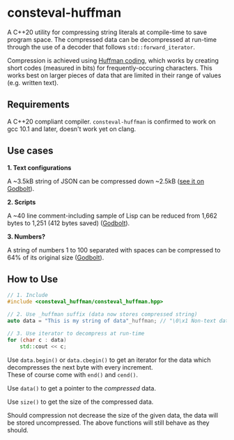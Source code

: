 # consteval-huffman

A C++20 utility for compressing string literals at compile-time to save program space. The compressed data can be decompressed at run-time through the use of a decoder that follows `std::forward_iterator`.

Compression is achieved using [Huffman coding](https://en.wikipedia.org/wiki/Huffman_coding), which works by creating short codes (measured in bits) for frequently-occuring characters. This works best on larger pieces of data that are limited in their range of values (e.g. written text).

## Requirements

A C++20 compliant compiler. `consteval-huffman` is confirmed to work on gcc 10.1 and later, doesn't work yet on clang.

## Use cases

**1. Text configurations**

A ~3.5kB string of JSON can be compressed down ~2.5kB ([see it on Godbolt](https://godbolt.org/z/rqWf4v)).

**2. Scripts**

A ~40 line comment-including sample of Lisp can be reduced from 1,662 bytes to 1,251 (412 bytes saved) ([Godbolt](https://godbolt.org/z/Kbenbh)).

**3. Numbers?**

A string of numbers 1 to 100 separated with spaces can be compressed to 64% of its original size ([Godbolt](https://godbolt.org/z/Te17aM)).

## How to Use

```cpp
// 1. Include
#include <consteval_huffman/consteval_huffman.hpp>

// 2. Use _huffman suffix (data now stores compressed string)
auto data = "This is my string of data"_huffman; // "\0\x1 Non-text data works too!"

// 3. Use iterator to decompress at run-time
for (char c : data)
    std::cout << c;
```

Use `data.begin()` or `data.cbegin()` to get an iterator for the data which decompresses the next byte with every increment.  
These of course come with `end()` and `cend()`.

Use `data()` to get a pointer to the *compressed* data.

Use `size()` to get the size of the compressed data.

Should compression not decrease the size of the given data, the data will be stored uncompressed. The above functions will still behave as they should.

